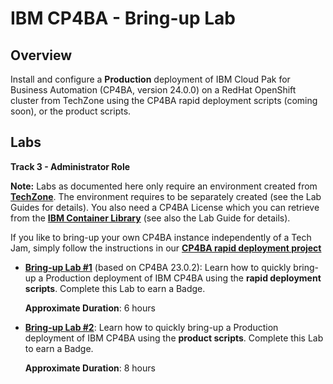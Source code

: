 # IBM CP4BA - Bring-up Lab

## Overview

Install and configure a **Production** deployment of IBM Cloud Pak for Business Automation (CP4BA, version 24.0.0) on a RedHat OpenShift cluster from TechZone using the CP4BA rapid deployment scripts (coming soon), or the product scripts.


## Labs

**Track 3 - Administrator Role**

**Note:** Labs as documented here only require an environment created from **<a href="https://techzone.ibm.com/collection/ibm-cloud-pak-for-business-automation-and-digital-labor-jam-in-a-box/environments" target="_blank">TechZone</a>**. The environment requires to be separately created (see the Lab Guides for details). You also need a CP4BA License which you can retrieve from the **<a href="https://myibm.ibm.com/products-services/containerlibrary" target="_blank">IBM Container Library</a>** (see also the Lab Guide for details).

If you like to bring-up your own CP4BA instance independently of a Tech Jam, simply follow the instructions in our **<a href="https://github.com/IBM/cp4ba-rapid-deployment" target="_blank">CP4BA rapid deployment project</a>**


- **[Bring-up Lab #1](../../23.0.2/Bring-up/README.md)** (based on CP4BA 23.0.2): Learn how to quickly bring-up a Production deployment of IBM CP4BA using the **rapid deployment scripts**. Complete this Lab to earn a Badge.

    **Approximate Duration**: 6 hours

- **[Bring-up Lab #2](Bring-Up-Lab-2/README.md)**: Learn how to quickly bring-up a Production deployment of IBM CP4BA using the **product scripts**. Complete this Lab to earn a Badge.

    **Approximate Duration**: 8 hours
